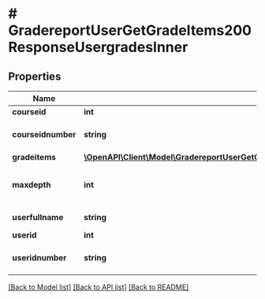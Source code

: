 # # GradereportUserGetGradeItems200ResponseUsergradesInner

## Properties

Name | Type | Description | Notes
------------ | ------------- | ------------- | -------------
**courseid** | **int** | course id | [optional]
**courseidnumber** | **string** | course idnumber | [optional] [default to 'null']
**gradeitems** | [**\OpenAPI\Client\Model\GradereportUserGetGradeItems200ResponseUsergradesInnerGradeitemsInner[]**](GradereportUserGetGradeItems200ResponseUsergradesInnerGradeitemsInner.md) |  | [optional]
**maxdepth** | **int** | table max depth (needed for printing it) | [optional] [default to null]
**userfullname** | **string** | user fullname | [optional]
**userid** | **int** | user id | [optional]
**useridnumber** | **string** | user idnumber | [optional] [default to 'null']

[[Back to Model list]](../../README.md#models) [[Back to API list]](../../README.md#endpoints) [[Back to README]](../../README.md)
